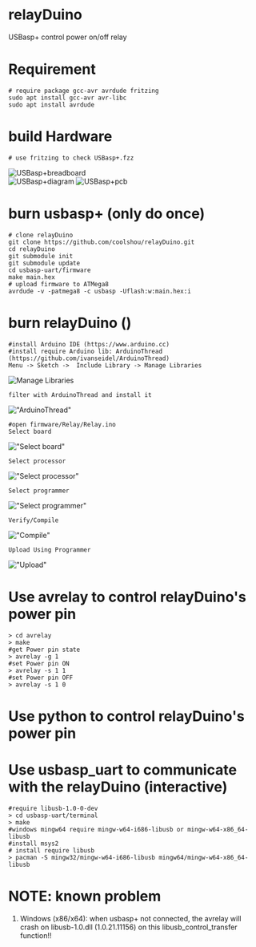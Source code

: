 # relayDuino
USBasp+ control power on/off relay

# Requirement
	# require package gcc-avr avrdude fritzing
	sudo apt install gcc-avr avr-libc
	sudo apt install avrdude
# build Hardware
	# use fritzing to check USBasp+.fzz
![USBasp+breadboard](image/usbasp_breadboard.png)	
![USBasp+diagram](image/usbasp_diagram.png)	
![USBasp+pcb](image/usbasp_pcb.png)	
# burn usbasp+ (only do once)
	# clone relayDuino
	git clone https://github.com/coolshou/relayDuino.git
	cd relayDuino
	git submodule init
	git submodule update
	cd usbasp-uart/firmware
	make main.hex
	# upload firmware to ATMega8
	avrdude -v -patmega8 -c usbasp -Uflash:w:main.hex:i

# burn relayDuino ()
    #install Arduino IDE (https://www.arduino.cc)
    #install require Arduino lib: ArduinoThread (https://github.com/ivanseidel/ArduinoThread)
    Menu -> Sketch ->  Include Library -> Manage Libraries
![Manage Libraries](image/lib01.jpg)

    filter with ArduinoThread and install it
!["ArduinoThread"](image/lib02.jpg)

    #open firmware/Relay/Relay.ino
    Select board
!["Select board"](image/00-select-board.jpg)

    Select processor
!["Select processor"](image/01-select-processor.jpg)

    Select programmer
!["Select programmer"](image/02-select-programmer.jpg)

    Verify/Compile
!["Compile"](image/03-Compile.jpg )

    Upload Using Programmer
!["Upload"](image/04-upload-by-usbasp.jpg)

# Use avrelay to control relayDuino's  power pin
    > cd avrelay
    > make
    #get Power pin state
    > avrelay -g 1
    #set Power pin ON
    > avrelay -s 1 1
    #set Power pin OFF
    > avrelay -s 1 0
# Use python to control relayDuino's  power pin

# Use usbasp_uart to communicate with the relayDuino (interactive)
    #require libusb-1.0-0-dev
    > cd usbasp-uart/terminal
    > make
    #windows mingw64 require mingw-w64-i686-libusb or mingw-w64-x86_64-libusb
    #install msys2
    # install require libusb
    > pacman -S mingw32/mingw-w64-i686-libusb mingw64/mingw-w64-x86_64-libusb

# NOTE: known problem
  1. Windows (x86/x64): when usbasp+ not connected, the avrelay will crash on libusb-1.0.dll (1.0.21.11156)
        on this libusb_control_transfer function!!
